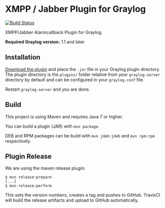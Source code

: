 XMPP / Jabber Plugin for Graylog
================================

[![Build Status](https://travis-ci.org/Graylog2/graylog-plugin-jabber.svg?branch=master)](https://travis-ci.org/Graylog2/graylog-plugin-jabber)

XMPP/Jabber Alarmcallback Plugin for Graylog.

**Required Graylog version:** 1.1 and later

## Installation

[Download the plugin](https://github.com/Graylog2/graylog-plugin-jabber/releases)
and place the `.jar` file in your Graylog plugin directory. The plugin directory
is the `plugins/` folder relative from your `graylog-server` directory by default
and can be configured in your `graylog.conf` file.

Restart `graylog-server` and you are done.

## Build

This project is using Maven and requires Java 7 or higher.

You can build a plugin (JAR) with `mvn package`.

DEB and RPM packages can be build with `mvn jdeb:jdeb` and `mvn rpm:rpm` respectively.

## Plugin Release

We are using the maven release plugin:

```
$ mvn release:prepare
[...]
$ mvn release:perform
```

This sets the version numbers, creates a tag and pushes to GitHub. TravisCI will build the release artifacts and upload to GitHub automatically.
